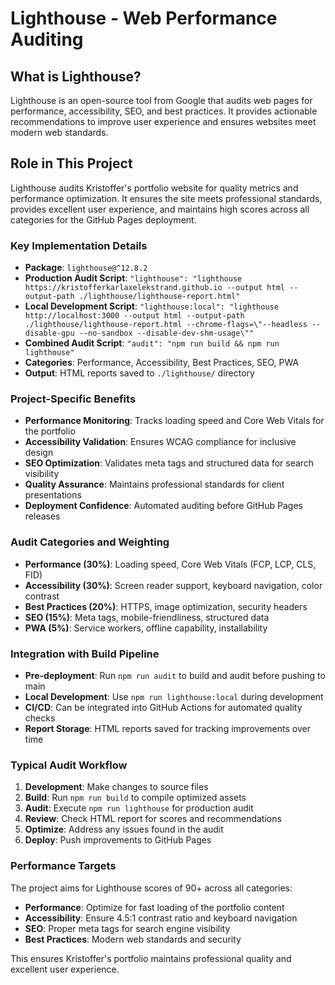 # Lighthouse - Web Performance Auditing

## What is Lighthouse?

Lighthouse is an open-source tool from Google that audits web pages for
performance, accessibility, SEO, and best practices. It provides actionable
recommendations to improve user experience and ensures websites meet modern web
standards.

## Role in This Project

Lighthouse audits Kristoffer's portfolio website for quality metrics and
performance optimization. It ensures the site meets professional standards,
provides excellent user experience, and maintains high scores across all
categories for the GitHub Pages deployment.

### Key Implementation Details

- **Package**: `lighthouse@^12.8.2`
- **Production Audit Script**:
  `"lighthouse": "lighthouse https://kristofferkarlaxelekstrand.github.io --output html --output-path ./lighthouse/lighthouse-report.html"`
- **Local Development Script**:
  `"lighthouse:local": "lighthouse http://localhost:3000 --output html --output-path ./lighthouse/lighthouse-report.html --chrome-flags=\"--headless --disable-gpu --no-sandbox --disable-dev-shm-usage\""`
- **Combined Audit Script**: `"audit": "npm run build && npm run lighthouse"`
- **Categories**: Performance, Accessibility, Best Practices, SEO, PWA
- **Output**: HTML reports saved to `./lighthouse/` directory

### Project-Specific Benefits

- **Performance Monitoring**: Tracks loading speed and Core Web Vitals for the
  portfolio
- **Accessibility Validation**: Ensures WCAG compliance for inclusive design
- **SEO Optimization**: Validates meta tags and structured data for search
  visibility
- **Quality Assurance**: Maintains professional standards for client
  presentations
- **Deployment Confidence**: Automated auditing before GitHub Pages releases

### Audit Categories and Weighting

- **Performance (30%)**: Loading speed, Core Web Vitals (FCP, LCP, CLS, FID)
- **Accessibility (30%)**: Screen reader support, keyboard navigation, color
  contrast
- **Best Practices (20%)**: HTTPS, image optimization, security headers
- **SEO (15%)**: Meta tags, mobile-friendliness, structured data
- **PWA (5%)**: Service workers, offline capability, installability

### Integration with Build Pipeline

- **Pre-deployment**: Run `npm run audit` to build and audit before pushing to
  main
- **Local Development**: Use `npm run lighthouse:local` during development
- **CI/CD**: Can be integrated into GitHub Actions for automated quality checks
- **Report Storage**: HTML reports saved for tracking improvements over time

### Typical Audit Workflow

1. **Development**: Make changes to source files
2. **Build**: Run `npm run build` to compile optimized assets
3. **Audit**: Execute `npm run lighthouse` for production audit
4. **Review**: Check HTML report for scores and recommendations
5. **Optimize**: Address any issues found in the audit
6. **Deploy**: Push improvements to GitHub Pages

### Performance Targets

The project aims for Lighthouse scores of 90+ across all categories:

- **Performance**: Optimize for fast loading of the portfolio content
- **Accessibility**: Ensure 4.5:1 contrast ratio and keyboard navigation
- **SEO**: Proper meta tags for search engine visibility
- **Best Practices**: Modern web standards and security

This ensures Kristoffer's portfolio maintains professional quality and excellent
user experience.
